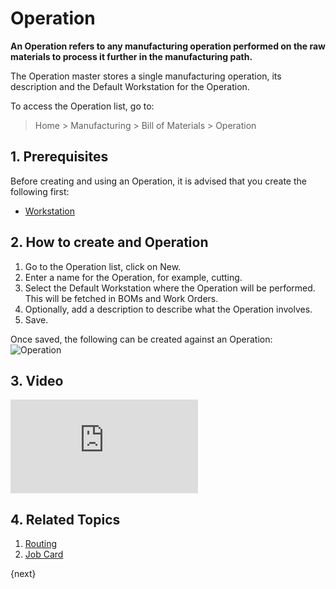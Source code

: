 <!-- add-breadcrumbs -->
# Operation

**An Operation refers to any manufacturing operation performed on the raw materials to process it further in the manufacturing path.**

The Operation master stores a single manufacturing operation, its description and the Default Workstation for the Operation.

To access the Operation list, go to:

> Home > Manufacturing > Bill of Materials > Operation

## 1. Prerequisites
Before creating and using an Operation, it is advised that you create the following first:

* [Workstation](/docs/v12/user/manual/en/manufacturing/workstation)

## 2. How to create and Operation
1. Go to the Operation list, click on New.
1. Enter a name for the Operation, for example, cutting.
1. Select the Default Workstation where the Operation will be performed. This will be fetched in BOMs and Work Orders.
1. Optionally, add a description to describe what the Operation involves.
1. Save.

Once saved, the following can be created against an Operation:
<img class="screenshot" alt="Operation" src="{{docs_base_url}}/assets/img/manufacturing/operation.png">

## 3. Video

<div class="embed-container">
    <iframe src="https://www.youtube.com/embed/UVGfzwOOZC4?rel=0" frameborder="0" allow="autoplay; encrypted-media" allowfullscreen>
    </iframe>
</div>

## 4. Related Topics
1. [Routing](/docs/v12/user/manual/en/manufacturing/routing)
1. [Job Card](/docs/v12/user/manual/en/manufacturing/job-card)

{next}
